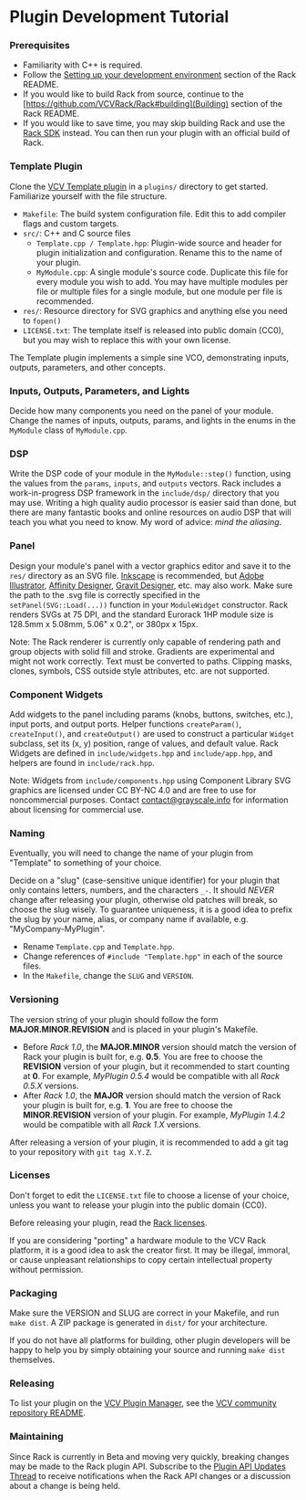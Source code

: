 # Plugin Development Tutorial

### Prerequisites

- Familiarity with C++ is required.
- Follow the [Setting up your development environment](https://github.com/VCVRack/Rack#setting-up-your-development-environment) section of the Rack README.
- If you would like to build Rack from source, continue to the [https://github.com/VCVRack/Rack#building](Building) section of the Rack README.
- If you would like to save time, you may skip building Rack and use the [Rack SDK](https://github.com/VCVRack/Rack/issues/258#issuecomment-376293898) instead. You can then run your plugin with an official build of Rack.

### Template Plugin

Clone the [VCV Template plugin](https://github.com/VCVRack/Template) in a `plugins/` directory to get started. Familiarize yourself with the file structure.

- `Makefile`: The build system configuration file. Edit this to add compiler flags and custom targets.
- `src/`: C++ and C source files
	- `Template.cpp / Template.hpp`: Plugin-wide source and header for plugin initialization and configuration. Rename this to the name of your plugin.
	- `MyModule.cpp`: A single module's source code. Duplicate this file for every module you wish to add. You may have multiple modules per file or multiple files for a single module, but one module per file is recommended.
- `res/`: Resource directory for SVG graphics and anything else you need to `fopen()`
- `LICENSE.txt`: The template itself is released into public domain (CC0), but you may wish to replace this with your own license.

The Template plugin implements a simple sine VCO, demonstrating inputs, outputs, parameters, and other concepts.

### Inputs, Outputs, Parameters, and Lights

Decide how many components you need on the panel of your module.
Change the names of inputs, outputs, params, and lights in the enums in the `MyModule` class of `MyModule.cpp`.

### DSP

Write the DSP code of your module in the `MyModule::step()` function, using the values from the `params`, `inputs`, and `outputs` vectors.
Rack includes a work-in-progress DSP framework in the `include/dsp/` directory that you may use.
Writing a high quality audio processor is easier said than done, but there are many fantastic books and online resources on audio DSP that will teach you what you need to know.
My word of advice: *mind the aliasing*.

### Panel

Design your module's panel with a vector graphics editor and save it to the `res/` directory as an SVG file.
[Inkscape](https://inkscape.org/en/) is recommended, but [Adobe Illustrator](https://www.adobe.com/products/illustrator.html), [Affinity Designer](https://affinity.serif.com/en-gb/designer/), [Gravit Designer](https://www.designer.io/), etc. may also work.
Make sure the path to the .svg file is correctly specified in the `setPanel(SVG::Load(...))` function in your `ModuleWidget` constructor.
Rack renders SVGs at 75 DPI, and the standard Eurorack 1HP module size is 128.5mm x 5.08mm, 5.06" x 0.2", or 380px x 15px.

Note: The Rack renderer is currently only capable of rendering path and group objects with solid fill and stroke. Gradients are experimental and might not work correctly. Text must be converted to paths. Clipping masks, clones, symbols, CSS outside style attributes, etc. are not supported.

### Component Widgets

Add widgets to the panel including params (knobs, buttons, switches, etc.), input ports, and output ports.
Helper functions `createParam()`, `createInput()`, and `createOutput()` are used to construct a particular `Widget` subclass, set its (x, y) position, range of values, and default value.
Rack Widgets are defined in `include/widgets.hpp` and `include/app.hpp`, and helpers are found in `include/rack.hpp`.

Note: Widgets from `include/components.hpp` using Component Library SVG graphics are licensed under CC BY-NC 4.0 and are free to use for noncommercial purposes.
Contact contact@grayscale.info for information about licensing for commercial use.

### Naming

Eventually, you will need to change the name of your plugin from "Template" to something of your choice.

Decide on a "slug" (case-sensitive unique identifier) for your plugin that only contains letters, numbers, and the characters `_-`.
It should *NEVER* change after releasing your plugin, otherwise old patches will break, so choose the slug wisely.
To guarantee uniqueness, it is a good idea to prefix the slug by your name, alias, or company name if available, e.g. "MyCompany-MyPlugin".

- Rename `Template.cpp` and `Template.hpp`.
- Change references of `#include "Template.hpp"` in each of the source files.
- In the `Makefile`, change the `SLUG` and `VERSION`.

### Versioning

The version string of your plugin should follow the form **MAJOR.MINOR.REVISION** and is placed in your plugin's Makefile.

- Before *Rack 1.0*, the **MAJOR.MINOR** version should match the version of Rack your plugin is built for, e.g. **0.5**.
You are free to choose the **REVISION** version of your plugin, but it recommended to start counting at **0**.
For example, *MyPlugin 0.5.4* would be compatible with all *Rack 0.5.X* versions.
- After *Rack 1.0*, the **MAJOR** version should match the version of Rack your plugin is built for, e.g. **1**.
You are free to choose the **MINOR.REVISION** version of your plugin.
For example, *MyPlugin 1.4.2* would be compatible with all *Rack 1.X* versions.

After releasing a version of your plugin, it is recommended to add a git tag to your repository with `git tag X.Y.Z`.

### Licenses

Don't forget to edit the `LICENSE.txt` file to choose a license of your choice, unless you want to release your plugin into the public domain (CC0).

Before releasing your plugin, read the [Rack licenses](https://github.com/VCVRack/Rack#licenses).

If you are considering "porting" a hardware module to the VCV Rack platform, it is a good idea to ask the creator first.
It may be illegal, immoral, or cause unpleasant relationships to copy certain intellectual property without permission.

### Packaging

Make sure the VERSION and SLUG are correct in your Makefile, and run `make dist`.
A ZIP package is generated in `dist/` for your architecture.

If you do not have all platforms for building, other plugin developers will be happy to help you by simply obtaining your source and running `make dist` themselves.

### Releasing

To list your plugin on the [VCV Plugin Manager](https://vcvrack.com/plugins.html), see the [VCV community repository README](https://github.com/VCVRack/community#for-plugin-developers).

### Maintaining

Since Rack is currently in Beta and moving very quickly, breaking changes may be made to the Rack plugin API.
Subscribe to the [Plugin API Updates Thread](https://github.com/VCVRack/Rack/issues/258) to receive notifications when the Rack API changes or a discussion about a change is being held.


